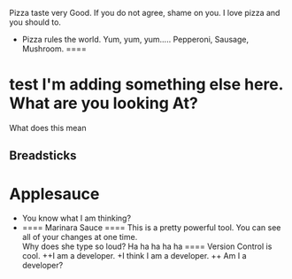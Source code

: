 Pizza taste very Good.  If you do not agree, shame on you.  I love pizza and you should to.
- Pizza rules the world.  Yum, yum, yum.....
Pepperoni, Sausage, Mushroom.
====

test
I'm adding something else here.
What are you looking At?
====

What does this mean

## Breadsticks

# Applesauce
- You know what I am thinking?
- ====
Marinara Sauce
====
This is a pretty powerful tool.  You can see all of your changes at one time.  
Why does she type so loud?  Ha ha ha ha ha
====
Version Control is cool.
++I am a developer.
+I think I am a developer.
++ Am I a developer?
